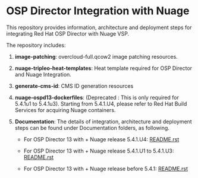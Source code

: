# OSP Director Integration with Nuage

This repository provides information, architecture and deployment steps for integrating Red Hat OSP Director with Nuage VSP.

The repository includes:

1. **image-patching**: overcloud-full.qcow2 image patching resources.
2. **nuage-tripleo-heat-templates**: Heat template required for OSP Director and Nuage Integration.
3. **generate-cms-id**: CMS ID generation resources
4. **nuage-ospd13-dockerfiles**: (Deprecated : This is only required for 5.4.1u1 to 5.4.1u3). Starting from 5.4.1.U4, please refer to Red Hat Build Services for acquiring Nuage containers.
5. **Documentation**: The details of integration, architecture and deployment steps can be found under Documentation folders, as following.

    * For OSP Director 13 with + Nuage release 5.4.1.U4: [README.rst](Documentation/5.4.1/README.rst)
        
    * For OSP Director 13 with + Nuage release 5.4.1.U1 to 5.4.1.U3: [README.rst](Documentation/5.4.1/README_U1_to_U3.rst)
    
    * For OSP Director 13 with + Nuage release before 5.4.1: [README.rst](Documentation/BEFORE_5.4.1/README.rst)
    